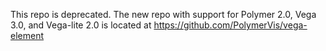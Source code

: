 This repo is deprecated. The new repo with support for Polymer 2.0, Vega 3.0, and Vega-lite 2.0 is located at https://github.com/PolymerVis/vega-element
